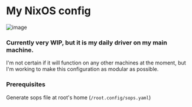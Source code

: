# My NixOS config

![image](https://github.com/user-attachments/assets/b9e03ee3-e7f0-49c7-b6ce-2512064fb33f)

### Currently very WIP, but it is my daily driver on my main machine.

I'm not certain if it will function on any other machines at the moment, but I'm
working to make this configuration as modular as possible.

### Prerequisites

Generate sops file at root's home (`/root.config/sops.yaml`)
